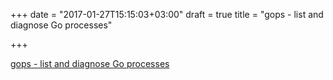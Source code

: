 +++
date = "2017-01-27T15:15:03+03:00"
draft = true
title = "gops - list and diagnose Go processes"

+++

<p><a href="https://github.com/google/gops">gops - list and diagnose Go processes</a></p>
